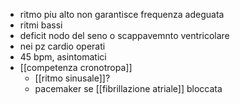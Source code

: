 - ritmo piu alto non garantisce frequenza adeguata
- ritmi bassi
- deficit nodo del seno o scappavemnto ventricolare
- nei pz cardio operati
- 45 bpm, asintomatici
- [[competenza cronotropa]]
	- [[ritmo sinusale]]?
	- pacemaker se [[fibrillazione atriale]] bloccata